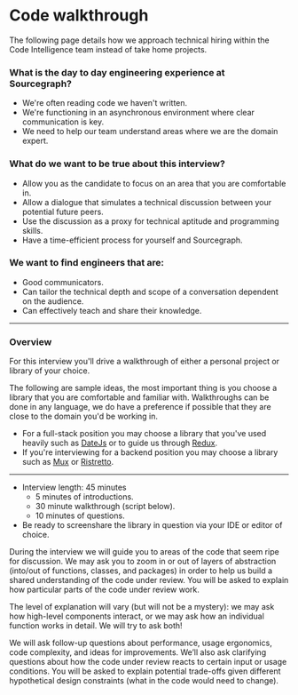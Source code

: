 # Code walkthrough

The following page details how we approach technical hiring within the Code Intelligence team instead of take home projects.

### What is the day to day engineering experience at Sourcegraph?
- We're often reading code we haven't written.
- We're functioning in an asynchronous environment where clear communication is key.
- We need to help our team understand areas where we are the domain expert.

### What do we want to be true about this interview?
- Allow you as the candidate to focus on an area that you are comfortable in.
- Allow a dialogue that simulates a technical discussion between your potential future peers.
- Use the discussion as a proxy for technical aptitude and programming skills.
- Have a time-efficient process for yourself and Sourcegraph.

### We want to find engineers that are:
- Good communicators.
- Can tailor the technical depth and scope of a conversation dependent on the audience.
- Can effectively teach and share their knowledge.

----

### Overview

For this interview you'll drive a walkthrough of either a personal project or library of your choice.

The following are sample ideas, the most important thing is you choose a library that you are comfortable and familiar with.  Walkthroughs can be done in
any language, we do have a preference if possible that they are close to the domain you'd be working in.


- For a full-stack position you may choose a library that you've used heavily such as [DateJs](https://github.com/datejs/Datejs)
or to guide us through [Redux](https://github.com/reduxjs/redux).
- If you're interviewing for a backend position you may choose a library such as [Mux](https://github.com/gorilla/mux) or [Ristretto](https://github.com/dgraph-io/ristretto).

---
- Interview length: 45 minutes
    - 5 minutes of introductions.
    - 30 minute walkthrough (script below).
    - 10 minutes of questions.
- Be ready to screenshare the library in question via your IDE or editor of choice.

During the interview we will guide you to areas of the code that seem ripe for discussion.  We may ask you to zoom in or out of layers of abstraction (into/out of functions, classes, and packages) in order to help us build a shared understanding of the code under review.
You will be asked to explain how particular parts of the code under review work.

The level of explanation will vary (but will not be a mystery):
we may ask how high-level components interact, or we may ask how an individual function works in detail.
We will try to ask both!

We will ask follow-up questions about performance, usage ergonomics, code complexity, and ideas for improvements.
We’ll also ask clarifying questions about how the code under review reacts to certain input or usage conditions.
You will be asked to explain potential trade-offs given different hypothetical design constraints (what in the code would need to change).

